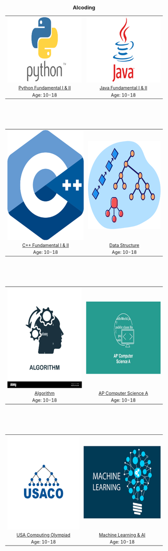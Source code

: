 <h3 style="text-align: center;">AIcoding</h3>

<table>
  
  <tr>
    <td><img src="./images/Python.png" width=400 height=210></td>
    <td><img src="./images/Java.png" width=400 height=210></td>
  </tr>

  <tr>
    <td><center><a href="./python.html">Python Fundamental I & II</a></center></td>
     <td><center><a href="./java.html">Java Fundamental I & II</a></center></td>
  </tr>

  <tr>
    <td><center>Age: 10-18</center></td>
     <td><center>Age: 10-18</center></td>
  </tr>
 </table>

<br/><br/>
<br/><br/>

<table>

  <tr>
    <td><img src="./images/cplusplus.png" width=400 height=350></td>
    <td><img src="./images/datastructure.png" width=400 height=280></td>
  </tr>

  <tr>
    <td><center><a href="./cplusplus.html">C++ Fundamental I & II</a></center></td>
     <td><center><a href="./datastructure.html">Data Structure</a></center></td>
  </tr>

  <tr>
    <td><center>Age: 10-18</center></td>
     <td><center>Age: 10-18</center></td>
  </tr>
 </table>

<br/><br/>
<br/><br/>

<table>

  <tr>
    <td><img src="./images/algorithm.jpg" width=400 height=320></td>
    <td><img src="./images/APCSA.jpg" width=400 height=230></td>
  </tr>

  <tr>
    <td><center><a href="./algorithm.html">Algorithm</a></center></td>
     <td><center><a href="./APCSA.html">AP Computer Science A</a></center></td>
  </tr>

  <tr>
    <td><center>Age: 10-18</center></td>
     <td><center>Age: 10-18</center></td>
  </tr>
 </table>

<br/><br/>
<br/><br/>

<table>

  <tr>
    <td><img src="./images/USACO.png" width=360 height=300></td>
    <td><img src="./images/machinelearning.jpg" width=400 height=230></td>
  </tr>

  <tr>
    <td><center><a href="./USACO.html">USA Computing Olympiad</a></center></td>
     <td><center><a href="./MachineLearning.html">Machine Learning & AI</a></center></td>
  </tr>

  <tr>
    <td><center>Age: 10-18</center></td>
     <td><center>Age: 10-18</center></td>
  </tr>
 </table>
